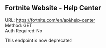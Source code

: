 ## Fortnite Website - Help Center 

URL: https://fortnite.com/en/api/help-center \
Method: GET \
Auth Required: No

This endpoint is now deprecated